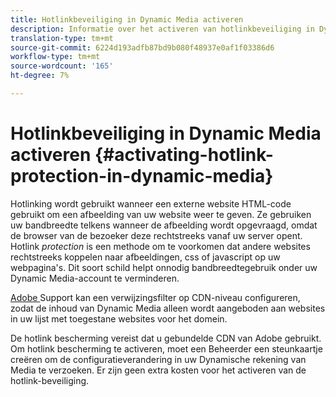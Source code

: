```yaml
---
title: Hotlinkbeveiliging in Dynamic Media activeren
description: Informatie over het activeren van hotlinkbeveiliging in Dynamic Media.
translation-type: tm+mt
source-git-commit: 6224d193adfb87bd9b080f48937e0af1f03386d6
workflow-type: tm+mt
source-wordcount: '165'
ht-degree: 7%

---
```



# Hotlinkbeveiliging in Dynamic Media activeren {#activating-hotlink-protection-in-dynamic-media}

Hotlinking wordt gebruikt wanneer een externe website HTML-code gebruikt om een afbeelding van uw website weer te geven. Ze gebruiken uw bandbreedte telkens wanneer de afbeelding wordt opgevraagd, omdat de browser van de bezoeker deze rechtstreeks vanaf uw server opent. Hotlink *protection* is een methode om te voorkomen dat andere websites rechtstreeks koppelen naar afbeeldingen, css of javascript op uw webpagina&#39;s. Dit soort schild helpt onnodig bandbreedtegebruik onder uw Dynamic Media-account te verminderen.

[Adobe ](https://helpx.adobe.com/support.html) Support kan een verwijzingsfilter op CDN-niveau configureren, zodat de inhoud van Dynamic Media alleen wordt aangeboden aan websites in uw lijst met toegestane websites voor het domein.

De hotlink bescherming vereist dat u gebundelde CDN van Adobe gebruikt. Om hotlink bescherming te activeren, moet een Beheerder een steunkaartje creëren om de configuratieverandering in uw Dynamische rekening van Media te verzoeken. Er zijn geen extra kosten voor het activeren van de hotlink-beveiliging.
